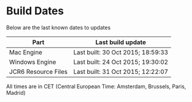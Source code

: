 # Build Dates

Below are the last known dates to updates

Part | Last build update
-----|-----
Mac Engine | Last built: 30 Oct 2015; 18:59:33
Windows Engine | Last built: 24 Oct 2015; 19:30:02
JCR6 Resource Files | Last built: 31 Oct 2015; 12:22:07
All times are in CET (Central European Time: Amsterdam, Brussels, Paris, Madrid)



